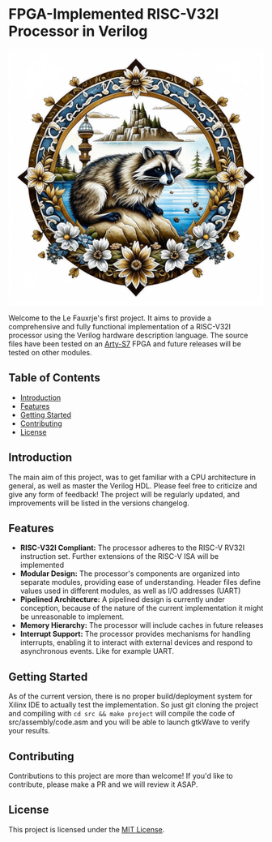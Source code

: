 # FPGA-Implemented RISC-V32I Processor in Verilog

![Project Banner](img/fauxrjePGA_banner.jpg)

Welcome to the Le Fauxrje's first project. It aims to provide a comprehensive and fully functional implementation of a RISC-V32I processor using the Verilog hardware description language. The source files have been tested on an [Arty-S7](https://digilent.com/reference/programmable-logic/arty-s7/start) FPGA and future releases will be tested on other modules.

## Table of Contents

- [Introduction](#introduction)
- [Features](#features)
- [Getting Started](#getting-started)
- [Contributing](#contributing)
- [License](#license)

## Introduction

The main aim of this project, was to get familiar with a CPU architecture in general, as well as master the Verilog HDL. Please feel free to criticize and give any form of feedback! The project will be regularly updated, and improvements will be listed in the versions changelog. 

## Features

- **RISC-V32I Compliant:** The processor adheres to the RISC-V RV32I instruction set. Further extensions of the RISC-V ISA will be implemented
- **Modular Design:** The processor's components are organized into separate modules, providing ease of understanding. Header files define values used in different modules, as well as I/O addresses (UART)
- **Pipelined Architecture:** A pipelined design is currently under conception, because of the nature of the current implementation it might be unreasonable to implement.
- **Memory Hierarchy:** The processor will include caches in future releases
- **Interrupt Support:** The processor provides mechanisms for handling interrupts, enabling it to interact with external devices and respond to asynchronous events. Like for example UART.

## Getting Started
As of the current version, there is no proper build/deployment system for Xilinx IDE to actually test the implementation. So just git cloning the project and compiling with `cd src && make project` will compile the code of src/assembly/code.asm and you will be able to launch gtkWave to verify your results.


## Contributing

Contributions to this project are more than welcome! If you'd like to contribute, please make a PR and we will review it ASAP.

## License

This project is licensed under the [MIT License](LICENSE).

